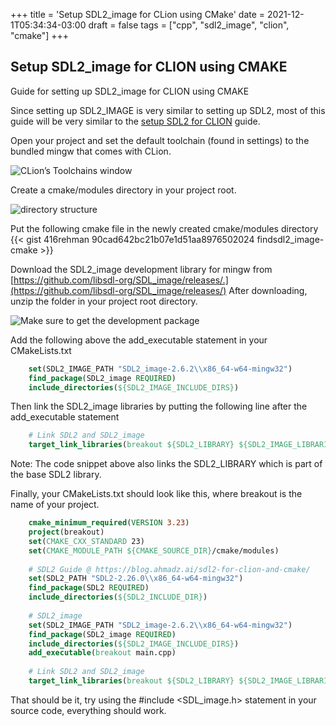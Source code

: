 +++
title = 'Setup SDL2_image for CLion using CMake'
date = 2021-12-1T05:34:34-03:00
draft = false
tags = ["cpp", "sdl2_image", "clion", "cmake"]
+++

## Setup SDL2_image for CLION using CMAKE

Guide for setting up SDL2_image for CLION using CMAKE

Since setting up SDL2_IMAGE is very similar to setting up SDL2, most of this guide will be very similar to the [setup SDL2 for CLION](https://blog.ahmadz.ai/sdl2-for-clion-and-cmake/) guide.

Open your project and set the default toolchain (found in settings) to the bundled mingw that comes with CLion.

![CLion’s Toolchains window](https://cdn-images-1.medium.com/max/2000/0*Pv3cW9hg0ZuxxY1k.png)

Create a cmake/modules directory in your project root.

![directory structure](https://cdn-images-1.medium.com/max/2000/1*WbAHOJFxwBsrjTbtU99EOQ.png)

Put the following cmake file in the newly created cmake/modules directory
{{< gist 416rehman 90cad642bc21b07e1d51aa8976502024 findsdl2_image-cmake >}}

Download the SDL2_image development library for mingw from [https://github.com/libsdl-org/SDL_image/releases/.](https://github.com/libsdl-org/SDL_image/releases/) After downloading, unzip the folder in your project root directory.

![Make sure to get the development package](https://cdn-images-1.medium.com/max/2410/1*dZXz-xDxTX2ZdspwYkfueA.png)

Add the following above the add_executable statement in your CMakeLists.txt
```cmake
    set(SDL2_IMAGE_PATH "SDL2_image-2.6.2\\x86_64-w64-mingw32") 
    find_package(SDL2_image REQUIRED) 
    include_directories(${SDL2_IMAGE_INCLUDE_DIRS})
```

Then link the SDL2_image libraries by putting the following line after the add_executable statement
```cmake
    # Link SDL2 and SDL2_image 
    target_link_libraries(breakout ${SDL2_LIBRARY} ${SDL2_IMAGE_LIBRARIES})
```

Note: The code snippet above also links the SDL2_LIBRARY which is part of the base SDL2 library.

Finally, your CMakeLists.txt should look like this, where breakout is the name of your project.
```cmake
    cmake_minimum_required(VERSION 3.23) 
    project(breakout) 
    set(CMAKE_CXX_STANDARD 23) 
    set(CMAKE_MODULE_PATH ${CMAKE_SOURCE_DIR}/cmake/modules) 
    
    # SDL2 Guide @ https://blog.ahmadz.ai/sdl2-for-clion-and-cmake/ 
    set(SDL2_PATH "SDL2-2.26.0\\x86_64-w64-mingw32") 
    find_package(SDL2 REQUIRED) 
    include_directories(${SDL2_INCLUDE_DIR})
     
    # SDL2_image 
    set(SDL2_IMAGE_PATH "SDL2_image-2.6.2\\x86_64-w64-mingw32") 
    find_package(SDL2_image REQUIRED) 
    include_directories(${SDL2_IMAGE_INCLUDE_DIRS}) 
    add_executable(breakout main.cpp) 
    
    # Link SDL2 and SDL2_image 
    target_link_libraries(breakout ${SDL2_LIBRARY} ${SDL2_IMAGE_LIBRARIES})
```

That should be it, try using the #include <SDL_image.h> statement in your source code, everything should work.
